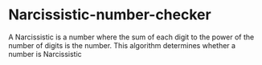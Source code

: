 # Narcissistic-number-checker
A  Narcissistic is a number where the sum of each digit to the power of the number of digits is the number. This algorithm determines whether a number is  Narcissistic
